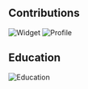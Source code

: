 ## Contributions
![Widget](https://cr-skills-chart-widget.azurewebsites.net/api/api?username=lukaa0)
![Profile](https://cr-ss-service.azurewebsites.net/api/ScreenShot?widget=summary&username=lukaa0)
## Education
![Education](https://cr-ss-service.azurewebsites.net/api/ScreenShot?widget=education&username=lukaa0&max-items=2&certificates=false&style=--title-text-color:%23fff;--details-text-color:%23F2F3F5;--item-border-radius:10px;--item-padding:5px)
